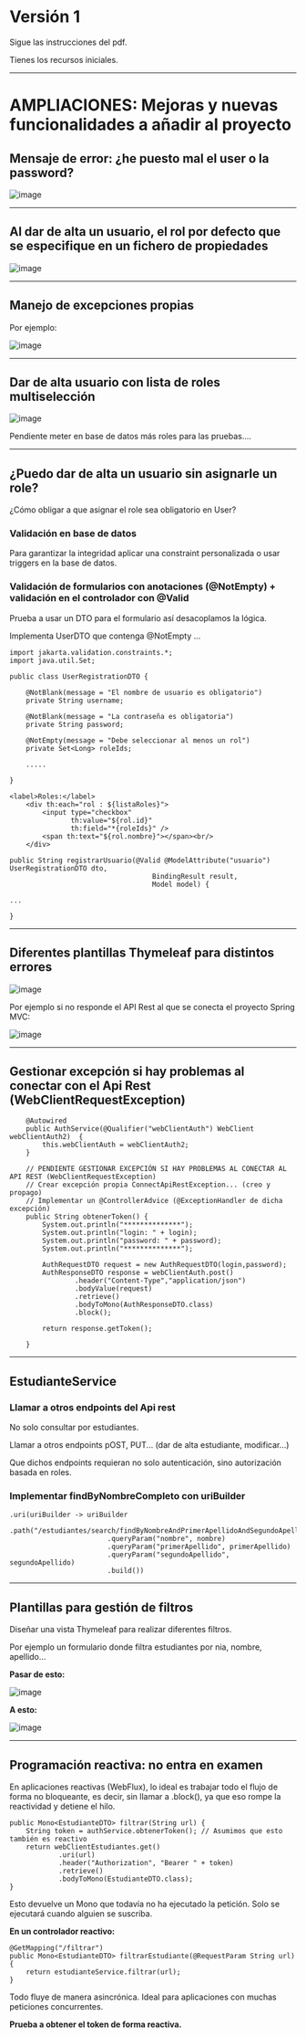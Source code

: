 # Versión 1

Sigue las instrucciones del pdf.

Tienes los recursos iniciales.

___

# AMPLIACIONES: Mejoras y nuevas funcionalidades a añadir al proyecto

## Mensaje de error: ¿he puesto mal el user o la password?

![image](https://github.com/user-attachments/assets/81d7fdf9-0923-45fe-a82d-a514b18f6f93)

___

## Al dar de alta un usuario, el rol por defecto que se especifique en un fichero de propiedades

![image](https://github.com/user-attachments/assets/118bc571-15cb-46c1-b79b-2265fdcc7d19)

___

## Manejo de excepciones propias

Por ejemplo:

![image](https://github.com/user-attachments/assets/bb02a27c-5400-45fb-8908-2e0d106e3f9e)

___

## Dar de alta usuario con lista de roles multiselección

![image](https://github.com/user-attachments/assets/7352ec51-e09c-47a0-92c9-74bd6c38e327)

Pendiente meter en base de datos más roles para las pruebas....

___

## ¿Puedo dar de alta un usuario sin asignarle un role?

¿Cómo obligar a que asignar el role sea obligatorio en User?

 ### Validación en base de datos

 Para garantizar la integridad aplicar una constraint personalizada o usar triggers en la base de datos.

 ### Validación de formularios con anotaciones (@NotEmpty) + validación en el controlador con @Valid

 Prueba a usar un DTO para el formulario así desacoplamos la lógica.

 Implementa UserDTO que contenga @NotEmpty ...

```
import jakarta.validation.constraints.*;
import java.util.Set;

public class UserRegistrationDTO {

    @NotBlank(message = "El nombre de usuario es obligatorio")
    private String username;

    @NotBlank(message = "La contraseña es obligatoria")
    private String password;

    @NotEmpty(message = "Debe seleccionar al menos un rol")
    private Set<Long> roleIds;

    .....
   
}

```

```
<label>Roles:</label>
    <div th:each="rol : ${listaRoles}">
        <input type="checkbox"
               th:value="${rol.id}"
               th:field="*{roleIds}" />
        <span th:text="${rol.nombre}"></span><br/>
    </div>
```

```
public String registrarUsuario(@Valid @ModelAttribute("usuario") UserRegistrationDTO dto,
                                   BindingResult result,
                                   Model model) {

...

}
```
___

## Diferentes plantillas Thymeleaf para distintos errores

![image](https://github.com/user-attachments/assets/fef257a3-3db2-41d0-bbd8-8912de0f2645)


Por ejemplo si no responde el API Rest al que se conecta el proyecto Spring MVC:

![image](https://github.com/user-attachments/assets/18016764-7ed2-4c46-a9d2-bbb319dc8d72)

___

## Gestionar excepción si hay problemas al conectar con el Api Rest (WebClientRequestException)

```
    @Autowired
    public AuthService(@Qualifier("webClientAuth") WebClient webClientAuth2)  {
        this.webClientAuth = webClientAuth2;
    }

    // PENDIENTE GESTIONAR EXCEPCIÓN SI HAY PROBLEMAS AL CONECTAR AL API REST (WebClientRequestException)
    // Crear excepción propia ConnectApiRestException... (creo y propago)
    // Implementar un @ControllerAdvice (@ExceptionHandler de dicha excepción)
    public String obtenerToken() {
        System.out.println("**************");
        System.out.println("login: " + login);
        System.out.println("password: " + password);
        System.out.println("**************");

        AuthRequestDTO request = new AuthRequestDTO(login,password);
        AuthResponseDTO response = webClientAuth.post()
                .header("Content-Type","application/json")
                .bodyValue(request)
                .retrieve()
                .bodyToMono(AuthResponseDTO.class)
                .block();

        return response.getToken();

    }

```

___

## EstudianteService

### Llamar a otros endpoints del Api rest

No solo consultar por estudiantes.

Llamar a otros endpoints pOST, PUT... (dar de alta estudiante, modificar...)

Que dichos endpoints requieran no solo autenticación, sino autorización basada en roles.

### Implementar findByNombreCompleto con uriBuilder

```
.uri(uriBuilder -> uriBuilder
                        .path("/estudiantes/search/findByNombreAndPrimerApellidoAndSegundoApellido")
                        .queryParam("nombre", nombre)
                        .queryParam("primerApellido", primerApellido)
                        .queryParam("segundoApellido", segundoApellido)
                        .build())
```

___

## Plantillas para gestión de filtros

Diseñar una vista Thymeleaf para realizar diferentes filtros. 

Por ejemplo un formulario donde filtra estudiantes por nia, nombre, apellido...

**Pasar de esto:**

![image](https://github.com/user-attachments/assets/5827cfaa-04eb-4ae7-8db5-08ec74f9b87f)


**A esto:**

![image](https://github.com/user-attachments/assets/41ee93f1-9f19-4a5d-ae90-3e93dda411e4)

___

## Programación reactiva: no entra en examen

En aplicaciones reactivas (WebFlux), lo ideal es trabajar todo el flujo de forma no bloqueante, es decir, sin llamar a .block(), ya que eso rompe la reactividad y detiene el hilo.

```
public Mono<EstudianteDTO> filtrar(String url) {
    String token = authService.obtenerToken(); // Asumimos que esto también es reactivo
    return webClientEstudiantes.get()
            .uri(url)
            .header("Authorization", "Bearer " + token)
            .retrieve()
            .bodyToMono(EstudianteDTO.class);
}

```

Esto devuelve un Mono<EstudianteDTO> que todavía no ha ejecutado la petición. Solo se ejecutará cuando alguien se suscriba.

**En un controlador reactivo:**

```
@GetMapping("/filtrar")
public Mono<EstudianteDTO> filtrarEstudiante(@RequestParam String url) {
    return estudianteService.filtrar(url);
}

```

Todo fluye de manera asincrónica. Ideal para aplicaciones con muchas peticiones concurrentes.

**Prueba a obtener el token de forma reactiva.**



